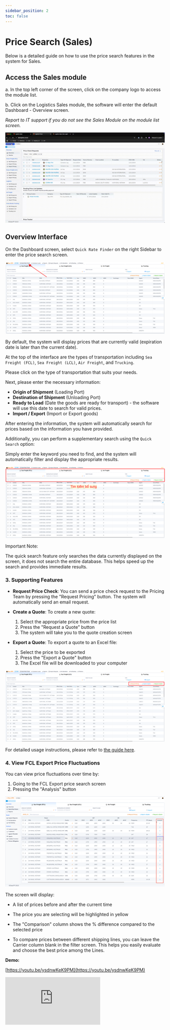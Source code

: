 ```yaml
---
sidebar_position: 2
toc: false
---
```


# Price Search (Sales)

Below is a detailed guide on how to use the price search features in the system for Sales.

## Access the Sales module

a. In the top left corner of the screen, click on the company logo to access the module list.

b. Click on the Logistics Sales module, the software will enter the default Dashboard - Overview screen.

_Report to IT support if you do not see the Sales Module on the module list screen._

![../img/sales/sale_access.gif](../img/sales/sale_access.gif)

## Overview Interface

On the Dashboard screen, select `Quick Rate Finder` on the right Sidebar to enter the price search screen.

![rate_finder.png](./img/quick_rate_finder.png)

By default, the system will display prices that are currently valid (expiration date is later than the current date).

At the top of the interface are the types of transportation including `Sea Freight (FCL)`, `Sea Freight (LCL)`, `Air Freight`, and `Trucking`.

Please click on the type of transportation that suits your needs.

Next, please enter the necessary information:
   - **Origin of Shipment** (Loading Port)
   - **Destination of Shipment** (Unloading Port)
   - **Ready to Load** (Date the goods are ready for transport) - the software will use this date to search for valid prices.
   - **Import / Export** (Import or Export goods)

After entering the information, the system will automatically search for prices based on the information you have provided.

Additionally, you can perform a supplementary search using the `Quick Search` option:

Simply enter the keyword you need to find, and the system will automatically filter and display the appropriate results.

![search_bar.png](./img/search_bar.png)

Important Note:

The quick search feature only searches the data currently displayed on the screen,
it does not search the entire database. This helps speed up the search and provides immediate results.

### 3. Supporting Features

- **Request Price Check**: You can send a price check request to the Pricing Team by pressing the "Request Pricing" button. The system will automatically send an email request.

- **Create a Quote**: To create a new quote:
  1. Select the appropriate price from the price list
  2. Press the "Request a Quote" button
  3. The system will take you to the quote creation screen

- **Export a Quote**: To export a quote to an Excel file:
  1. Select the price to be exported
  2. Press the "Export a Quote" button
  3. The Excel file will be downloaded to your computer

![extra_func.png](./img/extra_func.png)

For detailed usage instructions, please refer to [the guide here](/docs/crm/prices/mail_request).

### 4. View FCL Export Price Fluctuations

You can view price fluctuations over time by:

1. Going to the FCL Export price search screen
2. Pressing the "Analysis" button

![./img/price_fcl_analysis.png](./img/price_fcl_analysis.png)

The screen will display:
- A list of prices before and after the current time
- The price you are selecting will be highlighted in yellow
- The "Comparison" column shows the % difference compared to the selected price

- To compare prices between different shipping lines, you can leave the Carrier column blank in the filter screen. This helps you easily evaluate and choose the best price among the Lines.

**Demo:**

[https://youtu.be/ysdnwKeK9PM](https://youtu.be/ysdnwKeK9PM)

  <div style={{ position: 'relative', paddingBottom: '56.25%', height: 0, overflow: 'hidden', maxWidth: '100%', height: 'auto' }}>
    <iframe
          style={{ position: 'absolute', top: 0, left: 0, width: '100%', height: '100%' }}
          src="https://www.youtube.com/embed/ysdnwKeK9PM"
          frameBorder="0"
          allow="accelerometer; autoplay; clipboard-write; encrypted-media; gyroscope; picture-in-picture"
          allowFullScreen />
  </div>

### 5. Guide to Creating Quotes by Type

Depending on the type of transportation, please refer to the detailed guide:

- **FCL (Full Container Load) Transport**: [See detailed instructions here](/docs/crm/sales/fcl_process)
  - Price inquiry process
  - Create and export quotes
  - Create Internal Booking

- **LCL (Less Container Load) Transport**: [See detailed instructions here](/docs/crm/sales/lcl_process)
  - Price inquiry process
  - Create and export quotes
  - Create Internal Booking

- **Air Freight Transport**: [See detailed instructions here](/docs/crm/sales/air_process)
  - Price inquiry process
  - Create and export quotes
  - Create Internal Booking

- **Trucking Transport**: [See detailed instructions here](/docs/crm/sales/trucking_process)
  - Price inquiry process
  - Create and export quotes
  - Create Internal Booking